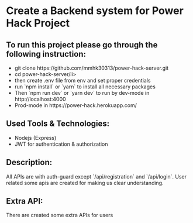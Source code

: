 <h1>Create a Backend system for Power Hack Project</h1>

## To run this project please go through the following instruction:

<ul>
    <li>git clone https://github.com/mmhk30313/power-hack-server.git</li>
	<li> cd power-hack-server/li>
	<li> then create .env file from env and set proper credentials</li>
	<li> run `npm install` or `yarn` to install all necessary packages </li>
	<li> Then `npm run dev` or `yarn dev` to run by dev-mode in http://localhost:4000</li>
	<li>Prod-mode in https://power-hack.herokuapp.com/</li>
</ul>

## Used Tools & Technologies:

<ul>
	<li>Nodejs (Express)</li>
	<li>JWT for authentication & authorization</li>
</ul>

## Description:

<p>All APIs are with auth-guard except `/api/registration`  and `/api/login`. User related some apis are created for making us clear understanding.</p>

## Extra API:

There are created some extra APIs for users
